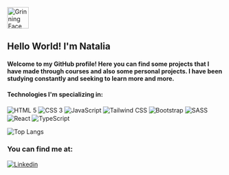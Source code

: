 <img src="https://raw.githubusercontent.com/Tarikul-Islam-Anik/Animated-Fluent-Emojis/master/Emojis/Smilies/Grinning%20Face%20with%20Smiling%20Eyes.png" alt="Grinning Face with Smiling Eyes" width="50" height="50"> 

## Hello World! I'm Natalia

#### Welcome to my GitHub profile! Here you can find some projects that I have made through courses and also some personal projects. I have been studying constantly and seeking to learn more and more. 

#### Technologies I'm specializing in:

<div style="display: inline-block">
  <img src="https://img.shields.io/badge/HTML5-E34F26?style=for-the-badge&logo=html5&logoColor=white" alt="HTML 5" align="center">
  <img src="https://img.shields.io/badge/CSS3-1572B6?style=for-the-badge&logo=css3&logoColor=white" alt="CSS 3" align="center">
  <img src="https://img.shields.io/badge/JavaScript-F7DF1E?style=for-the-badge&logo=javascript&logoColor=black" alt="JavaScript" align="center">
  <img src="https://img.shields.io/badge/Tailwind_CSS-38B2AC?style=for-the-badge&logo=tailwind-css&logoColor=white" alt="Tailwind CSS" align="center">
  <img src="https://img.shields.io/badge/Bootstrap-563D7C?style=for-the-badge&logo=bootstrap&logoColor=white" alt="Bootstrap" align="center">
  <img src="https://img.shields.io/badge/Sass-CC6699?style=for-the-badge&logo=sass&logoColor=white" alt="SASS" align="center">
  <img src="https://img.shields.io/badge/React-20232A?style=for-the-badge&logo=react&logoColor=61DAFB" alt="React" align="center">
  <img src="https://img.shields.io/badge/TypeScript-007ACC?style=for-the-badge&logo=typescript&logoColor=white" alt="TypeScript" align="center">
</div><br>

![Top Langs](https://github-readme-stats.vercel.app/api/top-langs/?username=natcurti&layout=compact&theme=radical)

### You can find me at: 
[![Linkedin](https://img.shields.io/badge/LinkedIn-0077B5?style=for-the-badge&logo=linkedin&logoColor=white)](https://www.linkedin.com/in/natalia-curti-a8b7b425a/)
